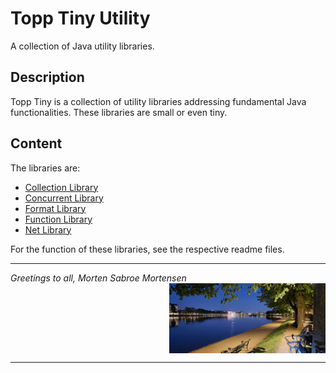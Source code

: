 # Topp Tiny Utility

A collection of Java utility libraries.

## Description

Topp Tiny is a collection of utility libraries addressing fundamental Java functionalities.
These libraries are small or even tiny.

## Content

The libraries are:

* [Collection Library](Topp-Tiny-Collection-Library/README.md)
* [Concurrent Library](Topp-Tiny-Concurrent-Library/README.md)
* [Format Library](Topp-Tiny-Format-Library/README.md)
* [Function Library](Topp-Tiny-Function-Library/README.md)
* [Net Library](Topp-Tiny-Net-Library/README.md)

For the function of these libraries, see the respective readme files.

---

_Greetings to all, Morten Sabroe Mortensen_
<img align="right" width="250" src="doc/image/20220428_214818.png">
<br clear="all">

---
